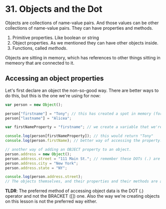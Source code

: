 # 31. Objects and the Dot

Objects are collections of name-value pairs. And those values can be other collections of name-value pairs.
They can have properties and methods.

1. Primitive properties. Like boolean or string
2. Object properties. As we mentioned they can have other objects inside.
3. Functions, called _methods_.

Objects are sitting in memory, which has references to other things sitting in memeory that are connected to it.

## Accessing an object properties

Let's first declare an object the non-so-good way. There are better ways to do this, but this is the one we're using for now:

```js
var person = new Object();

person["firstname"] = "Tony"; // this has created a spot in memory (for the firstname property) and the object will get a reference to the adress of that location in memory.
person["lastname"] = "Alicea";

var firstNameProperty = "firstname"; // we create a variable that we're gonna use to access the firstname property

console.log(person[firstNameProperty]); // this would return "Tony"
console.log(person.firstName); // better way of accessing the property. The DOT (.) operator is also an operator!

// another way of adding an OBJECT property to an object.
person.address = new Object();
person.address.street = "111 Main St."; // remember these DOTs (.) are operators. So how do we know which one goes first? By using the MDN precedence and associativity table
person.address.city = "New York";
person.address.state = "NY";

console.log(person.address.street);
// The objects themselves, and their properties and their methods are all just sitting in memory. The dots and the brackets are operators functions to access the different locations
```

**TLDR**: The preferred method of accessing object data is the DOT (.) operator and not the BRACKET ([]) one. Also the way we're creating objects on this lesson is not the preferred way either.
